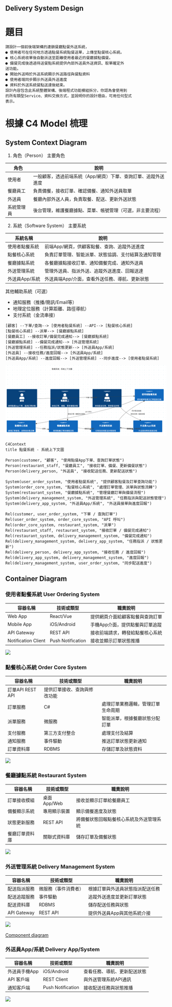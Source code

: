 Delivery System Design
---

# 題目
```
請設計一個前後端架構的連鎖餐廳點餐外送系統，
● 使用者可在任何地方透過點餐系統點餐送單，上傳至點餐核心系統。
● 核心系統收單後自動派送至距離使用者最近的餐廳據點備餐。
● 備餐完成後透過待送餐點系統提供內部外送員外送資訊、取單確定外
送功能。
● 開始外送時於外送系統顯示外送路徑與餐點資料
● 使用者端同步顯示外送員外送進度
● 資料於外送系統餐點送達後結束。
設計內容包含此系統整體架構、後端程式功能模組拆分，你認為會使用到
的所有類型Service、資料交換方式，並說明你的設計理由，可用任何型式
表示。
```

# 根據 C4 Model 梳理
## System Context Diagram
1. 角色（Person）
主要角色

| 角色	| 說明 |
| ----- | -------- |
| 使用者	| 一般顧客，透過前端系統（App/網頁）下單、查詢訂單、追蹤外送進度 |
| 餐廳員工 |	負責備餐，接收訂單、確認備餐、通知外送員取單 |
| 外送員 |	餐廳內部外送人員，負責取餐、配送、更新外送狀態 |
| 系統管理員 | 後台管理，維護餐廳據點、菜單、帳號管理（可選，非主要流程） |

2. 系統（Software System）
主要系統

| 系統名稱	| 說明 |
| ----- | -------- |
| 使用者點餐系統	| 前端App/網頁，供顧客點餐、查詢、追蹤外送進度 |
| 點餐核心系統	| 負責訂單管理、智能派單、狀態協調、支付結算及通知管理 |
| 餐廳據點系統	| 各餐廳據點接收訂單、通知備餐完成、通知外送員 |
| 外送管理系統	| 管理外送員、指派外送、追蹤外送進度、回報送達 |
| 外送員App/系統	| 外送員端App/介面，查看外送任務、導航、更新狀態 |

其他輔助系統（可選）
- 通知服務（推播/簡訊/Email等）
- 地理定位服務（計算距離、路徑導航）
- 支付系統（金流串接）

```
[顧客] --下單/查詢--> [使用者點餐系統] --API--> [點餐核心系統]
[點餐核心系統] --派單--> [餐廳據點系統]
[餐廳員工] --接收訂單/備餐完成通知--> [餐廳據點系統]
[餐廳據點系統] --備餐完成通知--> [外送管理系統]
[外送管理系統] --任務指派/狀態更新--> [外送員App/系統]
[外送員] --接收任務/進度回報--> [外送員App/系統]
[外送員App/系統] --進度回報--> [外送管理系統] --同步進度--> [使用者點餐系統]
```

![](./image/README/c4_context.png)

```mermaid
C4Context
title 點餐系統 - 系統上下文圖

Person(customer, "顧客", "使用點餐App下單、查詢訂單狀態")
Person(restaurant_staff, "餐廳員工", "接收訂單、備餐、更新備餐狀態")
Person(delivery_person, "外送員", "接收配送任務、更新配送狀態")

System(user_order_system, "使用者點餐系統", "提供顧客點餐及訂單查詢功能")
System(order_core_system, "點餐核心系統", "處理訂單管理、派單與狀態流轉")
System(restaurant_system, "餐廳據點系統", "管理餐廳訂單與備餐流程")
System(delivery_management_system, "外送管理系統", "任務指派與配送狀態管理")
System(delivery_app_system, "外送員App/系統", "外送員接單與進度回報")

Rel(customer, user_order_system, "下單 / 查詢訂單")
Rel(user_order_system, order_core_system, "API 呼叫")
Rel(order_core_system, restaurant_system, "派單")
Rel(restaurant_staff, restaurant_system, "接收訂單 / 備餐完成通知")
Rel(restaurant_system, delivery_management_system, "備餐完成通知")
Rel(delivery_management_system, delivery_app_system, "任務指派 / 狀態更新")
Rel(delivery_person, delivery_app_system, "接收任務 / 進度回報")
Rel(delivery_app_system, delivery_management_system, "進度回報")
Rel(delivery_management_system, user_order_system, "同步配送進度")
```

## Container Diagram
### 使用者點餐系統 User Ordering System

| 容器名稱 | 	技術或類型 | 	職責說明 |
| ----- | -------- | -------- |
| Web App |	React/Vue |	提供網頁介面給顧客點餐與查詢訂單 |
| Mobile App |	iOS/Android |	手機App介面，提供點餐與訂單追蹤 |
| API Gateway |	REST API |	接收前端請求，轉發給點餐核心系統 |
| Notification Client |	Push Notification |	接收並顯示訂單狀態推播 |

![](./image/README/c4_user_ordering_container.bmp)

### 點餐核心系統 Order Core System

| 容器名稱 | 	技術或類型 | 	職責說明 |
| ----- | -------- | -------- |
| 訂單API	REST API |	提供訂單接收、查詢與修改功能 |
| 訂單服務 | C# |	處理訂單業務邏輯，管理訂單生命周期 |
| 派單服務 | 微服務 |	智能派單，根據餐廳狀態分配訂單 |
| 支付服務 | 第三方支付整合 |	處理支付及結算 |
| 通知服務 | 事件驅動 |	推送訂單狀態更新通知 |
| 訂單資料庫 |	RDBMS |	存儲訂單及狀態資料 |

![](./image/README/c4_order_core_container.bmp)

### 餐廳據點系統 Restaurant System

| 容器名稱	| 技術或類型	| 職責說明 |
| ----- | -------- | -------- |
| 訂單接收模組 |	桌面App/Web |	接收並顯示訂單給餐廳員工 |
| 備餐顯示系統 |	專用顯示裝置 |	顯示備餐進度及狀態 |
| 狀態更新服務 |	REST API |	將備餐狀態回報點餐核心系統及外送管理系統 |
| 餐廳訂單資料庫 |	關聯式資料庫 |	儲存訂單及備餐狀態 |

![](./image/README/c4_restaurant_container.bmp)

### 外送管理系統 Delivery Management System

| 容器名稱 |	技術或類型 |	職責說明 |
| ----- | -------- | -------- |
| 配送指派服務 |	微服務（事件消費者） |	根據訂單與外送員狀態指派配送任務 |
| 配送追蹤服務 |	事件驅動 |	追蹤外送進度並更新訂單狀態 |
| 配送資料庫 |	RDBMS |	儲存配送任務與狀態 |
| API Gateway |	REST API |	提供外送員App與其他系統介接 |

![](./image/README/c4_delivery_management_container.bmp)

[Component diagram](./Delivery_management_system_component.md)

### 外送員App/系統 Delivery App/System

| 容器名稱 |	技術或類型 |	職責說明 |
| ----- | -------- | -------- |
| 外送員手機App |	iOS/Android |	查看任務、導航、更新配送狀態 |
| API 客戶端 |	REST Client |	與外送管理系統API通訊 |
| 通知客戶端 |	Push Notification |	接收配送任務與狀態推播 |

![](./image/README/c4_delivery_app_container.bmp)
